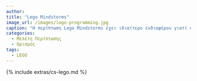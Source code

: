 ```yaml
---
author:
title: "Lego Mindstorms"
image_url: /images/logo-programming.jpg
caption: "Η περίπτωση Lego Mindstorms έχει ιδιαίτερο ενδιαφέρον γιατί συνέβαλε με ένα καινούριο τρόπο στην εκπαίδευση των παιδιών στον τομέα του προγραμματισμού και στην διάδραση της συγκεκριμένης κατηγορίας με τα εργαλεία της τεχνολογίας."
categories:
  - Μελέτη Περίπτωσης
  - Ορισμός
tags:
  - LEGO
---
```

  {% include extras/cs-lego.md %}
